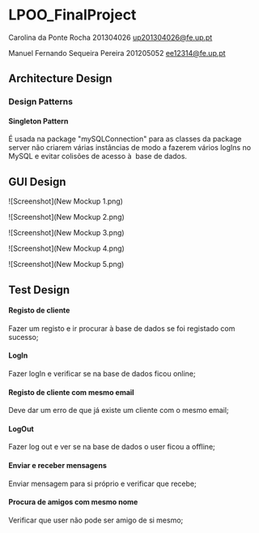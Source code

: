 # LPOO_FinalProject

Carolina da Ponte Rocha 201304026 up201304026@fe.up.pt

Manuel Fernando Sequeira Pereira 201205052 ee12314@fe.up.pt

## Architecture Design
### Design Patterns
#### Singleton Pattern
É usada na package "mySQLConnection" para as classes da package server não criarem várias instâncias de modo a fazerem vários logIns no MySQL e evitar colisões de acesso à  base de dados.

## GUI Design
![Screenshot](New Mockup 1.png)

![Screenshot](New Mockup 2.png)

![Screenshot](New Mockup 3.png)

![Screenshot](New Mockup 4.png)

![Screenshot](New Mockup 5.png)

## Test Design
#### Registo de cliente 
Fazer um registo e ir procurar à base de dados se foi registado com sucesso;

#### LogIn 
Fazer logIn e verificar se na base de dados ficou online;

#### Registo de cliente com mesmo email 
Deve dar um erro de que já existe um cliente com o mesmo email;

#### LogOut 
Fazer log out e ver se na base de dados o user ficou a offline;

#### Enviar e receber mensagens 
Enviar mensagem para si próprio e verificar que recebe;

#### Procura de amigos com mesmo nome 
Verificar que user não pode ser amigo de si mesmo;
